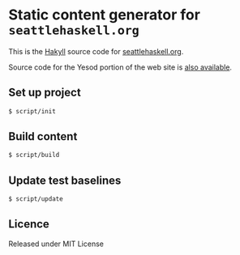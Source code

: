 # Static content generator for `seattlehaskell.org`

This is the [Hakyll][hakyll] source code for [seattlehaskell.org][seahug].

Source code for the  Yesod portion of the web site is [also
available][seahug-yesod].

## Set up project

```bash
$ script/init
```

## Build content

```bash
$ script/build
```

## Update test baselines

```bash
$ script/update
```

## Licence

Released under MIT License

[hakyll]: https://jaspervdj.be/hakyll/
[seahug]: http://seattlehaskell.org/
[seahug-yesod]: https://github.com/seahug/seattlehaskell-org
